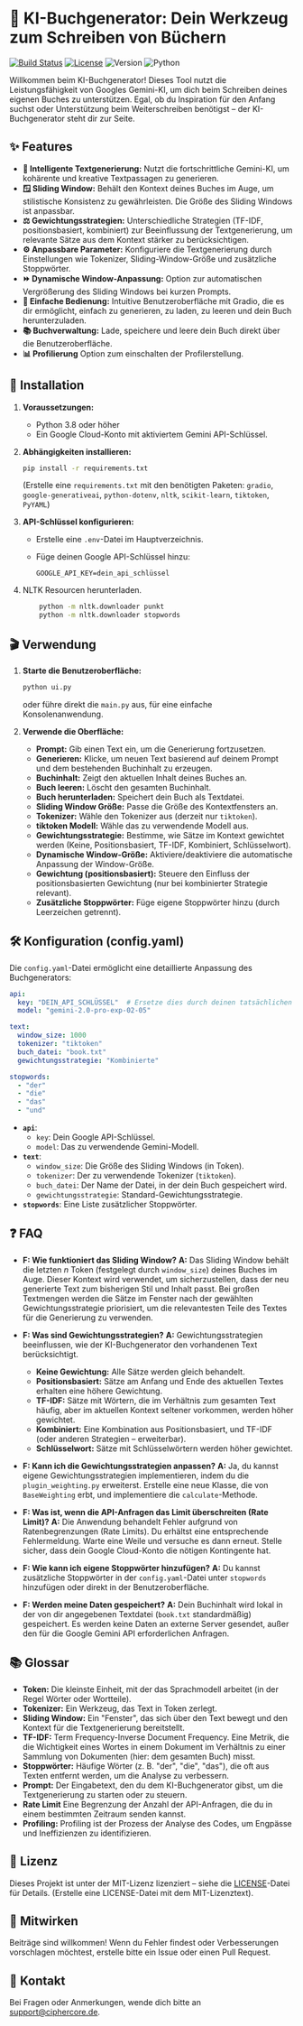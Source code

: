 # 📖 KI-Buchgenerator: Dein Werkzeug zum Schreiben von Büchern

[![Build Status](https://img.shields.io/badge/build-passing-brightgreen.svg)](https://example.com)
[![License](https://img.shields.io/badge/license-MIT-blue.svg)](https://opensource.org/licenses/MIT)
![Version](https://img.shields.io/badge/version-1.0.0-blue.svg)
![Python](https://img.shields.io/badge/python-3.8%2B-blue.svg)

Willkommen beim KI-Buchgenerator! Dieses Tool nutzt die Leistungsfähigkeit von Googles Gemini-KI, um dich beim Schreiben deines eigenen Buches zu unterstützen. Egal, ob du Inspiration für den Anfang suchst oder Unterstützung beim Weiterschreiben benötigst – der KI-Buchgenerator steht dir zur Seite.

## ✨ Features

*   **🤖 Intelligente Textgenerierung:** Nutzt die fortschrittliche Gemini-KI, um kohärente und kreative Textpassagen zu generieren.
*   **🪟 Sliding Window:** Behält den Kontext deines Buches im Auge, um stilistische Konsistenz zu gewährleisten.  Die Größe des Sliding Windows ist anpassbar.
*   **⚖️ Gewichtungsstrategien:** Unterschiedliche Strategien (TF-IDF, positionsbasiert, kombiniert) zur Beeinflussung der Textgenerierung, um relevante Sätze aus dem Kontext stärker zu berücksichtigen.
*   **⚙️ Anpassbare Parameter:** Konfiguriere die Textgenerierung durch Einstellungen wie Tokenizer, Sliding-Window-Größe und zusätzliche Stoppwörter.
*   **⏩ Dynamische Window-Anpassung:** Option zur automatischen Vergrößerung des Sliding Windows bei kurzen Prompts.
*   **📝 Einfache Bedienung:** Intuitive Benutzeroberfläche mit Gradio, die es dir ermöglicht, einfach zu generieren, zu laden, zu leeren und dein Buch herunterzuladen.
*   **📚 Buchverwaltung:** Lade, speichere und leere dein Buch direkt über die Benutzeroberfläche.
*  **📊 Profilierung** Option zum einschalten der Profilerstellung.

## 🚀 Installation

1.  **Voraussetzungen:**
    *   Python 3.8 oder höher
    *   Ein Google Cloud-Konto mit aktiviertem Gemini API-Schlüssel.

2.  **Abhängigkeiten installieren:**

    ```bash
    pip install -r requirements.txt
    ```
    (Erstelle eine `requirements.txt` mit den benötigten Paketen: `gradio`, `google-generativeai`, `python-dotenv`, `nltk`, `scikit-learn`, `tiktoken`, `PyYAML`)

3.  **API-Schlüssel konfigurieren:**
    *   Erstelle eine `.env`-Datei im Hauptverzeichnis.
    *   Füge deinen Google API-Schlüssel hinzu:

        ```
        GOOGLE_API_KEY=dein_api_schlüssel
        ```
4. NLTK Resourcen herunterladen.

    ```bash
        python -m nltk.downloader punkt
        python -m nltk.downloader stopwords
    ```

## 🎬 Verwendung

1.  **Starte die Benutzeroberfläche:**

    ```bash
    python ui.py
    ```
    oder führe direkt die `main.py` aus, für eine einfache Konsolenanwendung.

2.  **Verwende die Oberfläche:**
    *   **Prompt:** Gib einen Text ein, um die Generierung fortzusetzen.
    *   **Generieren:** Klicke, um neuen Text basierend auf deinem Prompt und dem bestehenden Buchinhalt zu erzeugen.
    *   **Buchinhalt:** Zeigt den aktuellen Inhalt deines Buches an.
    *   **Buch leeren:** Löscht den gesamten Buchinhalt.
    *   **Buch herunterladen:** Speichert dein Buch als Textdatei.
    *   **Sliding Window Größe:** Passe die Größe des Kontextfensters an.
    *   **Tokenizer:** Wähle den Tokenizer aus (derzeit nur `tiktoken`).
    *   **tiktoken Modell:** Wähle das zu verwendende Modell aus.
    *   **Gewichtungsstrategie:** Bestimme, wie Sätze im Kontext gewichtet werden (Keine, Positionsbasiert, TF-IDF, Kombiniert, Schlüsselwort).
    *   **Dynamische Window-Größe:** Aktiviere/deaktiviere die automatische Anpassung der Window-Größe.
    *   **Gewichtung (positionsbasiert):** Steuere den Einfluss der positionsbasierten Gewichtung (nur bei kombinierter Strategie relevant).
    *   **Zusätzliche Stoppwörter:** Füge eigene Stoppwörter hinzu (durch Leerzeichen getrennt).

## 🛠️ Konfiguration (config.yaml)

Die `config.yaml`-Datei ermöglicht eine detaillierte Anpassung des Buchgenerators:

```yaml
api:
  key: "DEIN_API_SCHLÜSSEL"  # Ersetze dies durch deinen tatsächlichen Schlüssel
  model: "gemini-2.0-pro-exp-02-05"

text:
  window_size: 1000
  tokenizer: "tiktoken"
  buch_datei: "book.txt"
  gewichtungsstrategie: "Kombinierte"

stopwords:
  - "der"
  - "die"
  - "das"
  - "und"
```
* **`api`**:
    *   `key`: Dein Google API-Schlüssel.
    *   `model`: Das zu verwendende Gemini-Modell.
* **`text`**:
    *   `window_size`: Die Größe des Sliding Windows (in Token).
    *   `tokenizer`:  Der zu verwendende Tokenizer (`tiktoken`).
    *   `buch_datei`: Der Name der Datei, in der dein Buch gespeichert wird.
    *  `gewichtungsstrategie`:  Standard-Gewichtungsstrategie.
*   **`stopwords`**: Eine Liste zusätzlicher Stoppwörter.

## ❓ FAQ

*   **F: Wie funktioniert das Sliding Window?**
    **A:** Das Sliding Window behält die letzten *n* Token (festgelegt durch `window_size`) deines Buches im Auge.  Dieser Kontext wird verwendet, um sicherzustellen, dass der neu generierte Text zum bisherigen Stil und Inhalt passt.  Bei großen Textmengen werden die Sätze im Fenster nach der gewählten Gewichtungsstrategie priorisiert, um die relevantesten Teile des Textes für die Generierung zu verwenden.

*   **F: Was sind Gewichtungsstrategien?**
    **A:** Gewichtungsstrategien beeinflussen, wie der KI-Buchgenerator den vorhandenen Text berücksichtigt.
    *   **Keine Gewichtung:** Alle Sätze werden gleich behandelt.
    *   **Positionsbasiert:**  Sätze am Anfang und Ende des aktuellen Textes erhalten eine höhere Gewichtung.
    *   **TF-IDF:**  Sätze mit Wörtern, die im Verhältnis zum gesamten Text häufig, aber im aktuellen Kontext seltener vorkommen, werden höher gewichtet.
    *   **Kombiniert:** Eine Kombination aus Positionsbasiert, und TF-IDF (oder anderen Strategien – erweiterbar).
     *   **Schlüsselwort:** Sätze mit Schlüsselwörtern werden höher gewichtet.

*   **F: Kann ich die Gewichtungsstrategien anpassen?**
    **A:** Ja, du kannst eigene Gewichtungsstrategien implementieren, indem du die `plugin_weighting.py` erweiterst. Erstelle eine neue Klasse, die von `BaseWeighting` erbt, und implementiere die `calculate`-Methode.

* **F: Was ist, wenn die API-Anfragen das Limit überschreiten (Rate Limit)?**
    **A:** Die Anwendung behandelt Fehler aufgrund von Ratenbegrenzungen (Rate Limits). Du erhältst eine entsprechende Fehlermeldung. Warte eine Weile und versuche es dann erneut. Stelle sicher, dass dein Google Cloud-Konto die nötigen Kontingente hat.

*   **F: Wie kann ich eigene Stoppwörter hinzufügen?**
    **A:** Du kannst zusätzliche Stoppwörter in der `config.yaml`-Datei unter `stopwords` hinzufügen oder direkt in der Benutzeroberfläche.

*  **F: Werden meine Daten gespeichert?**
   **A:** Dein Buchinhalt wird lokal in der von dir angegebenen Textdatei (`book.txt` standardmäßig) gespeichert. Es werden keine Daten an externe Server gesendet, außer den für die Google Gemini API erforderlichen Anfragen.

## 📚 Glossar

*   **Token:** Die kleinste Einheit, mit der das Sprachmodell arbeitet (in der Regel Wörter oder Wortteile).
*   **Tokenizer:** Ein Werkzeug, das Text in Token zerlegt.
*   **Sliding Window:** Ein "Fenster", das sich über den Text bewegt und den Kontext für die Textgenerierung bereitstellt.
*   **TF-IDF:** Term Frequency-Inverse Document Frequency. Eine Metrik, die die Wichtigkeit eines Wortes in einem Dokument im Verhältnis zu einer Sammlung von Dokumenten (hier: dem gesamten Buch) misst.
*   **Stoppwörter:** Häufige Wörter (z. B. "der", "die", "das"), die oft aus Texten entfernt werden, um die Analyse zu verbessern.
*   **Prompt:** Der Eingabetext, den du dem KI-Buchgenerator gibst, um die Textgenerierung zu starten oder zu steuern.
*  **Rate Limit** Eine Begrenzung der Anzahl der API-Anfragen, die du in einem bestimmten Zeitraum senden kannst.
* **Profiling:** Profiling ist der Prozess der Analyse des Codes, um Engpässe und Ineffizienzen zu identifizieren.

## 📄 Lizenz

Dieses Projekt ist unter der MIT-Lizenz lizenziert – siehe die [LICENSE](LICENSE)-Datei für Details. (Erstelle eine LICENSE-Datei mit dem MIT-Lizenztext).

## 🤝 Mitwirken

Beiträge sind willkommen! Wenn du Fehler findest oder Verbesserungen vorschlagen möchtest, erstelle bitte ein Issue oder einen Pull Request.

## 📧 Kontakt

Bei Fragen oder Anmerkungen, wende dich bitte an support@ciphercore.de.

